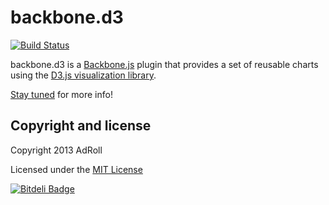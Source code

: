 # backbone.d3

[![Build Status](https://travis-ci.org/AdRoll/backbone.d3.png?branch=master)](https://travis-ci.org/AdRoll/backbone.d3)

backbone.d3 is a [Backbone.js](http://backbonejs.org/) plugin that provides a set of reusable charts using the [D3.js visualization library](http://d3js.org/).

[Stay tuned](http://twitter.com/AdRollDev) for more info!


## Copyright and license

Copyright 2013 AdRoll

Licensed under the [MIT License](LICENSE)


[![Bitdeli Badge](https://d2weczhvl823v0.cloudfront.net/AdRoll/backbone.d3/trend.png)](https://bitdeli.com/free "Bitdeli Badge")

